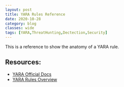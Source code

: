 ```yaml
---
layout: post
title: YARA Rules Reference
date: 2020-10-28
category: blog
classes: wide
tags: [YARA,ThreatHunting,Dectection,Security]
---
```

This is a reference to show the anatomy of a YARA rule.

<script src="https://gist.github.com/ManuelBerrueta/26ad0e52b771de8cc5069603d68c95fc.js"></script>

## Resources:
- [YARA Official Docs](https://virustotal.github.io/yara/)
- [YARA Rules Overview](https://cybersecurity.att.com/blogs/security-essentials/explain-yara-rules-to-me)

